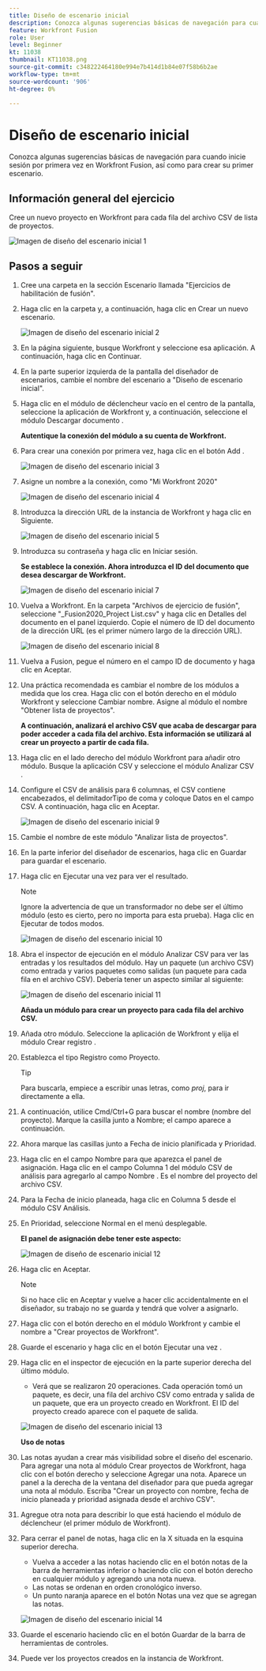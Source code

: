 ```yaml
---
title: Diseño de escenario inicial
description: Conozca algunas sugerencias básicas de navegación para cuando inicie sesión por primera vez en Workfront Fusion, así como para crear su primer escenario.
feature: Workfront Fusion
role: User
level: Beginner
kt: 11038
thumbnail: KT11038.png
source-git-commit: c348222464180e994e7b414d1b84e07f58b6b2ae
workflow-type: tm+mt
source-wordcount: '906'
ht-degree: 0%

---
```



# Diseño de escenario inicial

Conozca algunas sugerencias básicas de navegación para cuando inicie sesión por primera vez en Workfront Fusion, así como para crear su primer escenario.

## Información general del ejercicio

Cree un nuevo proyecto en Workfront para cada fila del archivo CSV de lista de proyectos.

![Imagen de diseño del escenario inicial 1](../12-exercises/assets/initial-scenario-design-1.png)

## Pasos a seguir

1. Cree una carpeta en la sección Escenario llamada &quot;Ejercicios de habilitación de fusión&quot;.
1. Haga clic en la carpeta y, a continuación, haga clic en Crear un nuevo escenario.

   ![Imagen de diseño del escenario inicial 2](../12-exercises/assets/initial-scenario-design-2.png)

1. En la página siguiente, busque Workfront y seleccione esa aplicación. A continuación, haga clic en Continuar.
1. En la parte superior izquierda de la pantalla del diseñador de escenarios, cambie el nombre del escenario a &quot;Diseño de escenario inicial&quot;.
1. Haga clic en el módulo de déclencheur vacío en el centro de la pantalla, seleccione la aplicación de Workfront y, a continuación, seleccione el módulo Descargar documento .

   **Autentique la conexión del módulo a su cuenta de Workfront.**

1. Para crear una conexión por primera vez, haga clic en el botón Add .

   ![Imagen de diseño del escenario inicial 3](../12-exercises/assets/initial-scenario-design-3.png)

1. Asigne un nombre a la conexión, como &quot;Mi Workfront 2020&quot;

   ![Imagen de diseño del escenario inicial 4](../12-exercises/assets/initial-scenario-design-4.png)

1. Introduzca la dirección URL de la instancia de Workfront y haga clic en Siguiente.

   ![Imagen de diseño del escenario inicial 5](../12-exercises/assets/initial-scenario-design-5.png)

1. Introduzca su contraseña y haga clic en Iniciar sesión.

   **Se establece la conexión. Ahora introduzca el ID del documento que desea descargar de Workfront.**

   ![Imagen de diseño del escenario inicial 7](../12-exercises/assets/initial-scenario-design-7.png)

1. Vuelva a Workfront. En la carpeta &quot;Archivos de ejercicio de fusión&quot;, seleccione &quot;_Fusion2020_Project List.csv&quot; y haga clic en Detalles del documento en el panel izquierdo. Copie el número de ID del documento de la dirección URL (es el primer número largo de la dirección URL).

   ![Imagen de diseño del escenario inicial 8](../12-exercises/assets/initial-scenario-design-8.png)

1. Vuelva a Fusion, pegue el número en el campo ID de documento y haga clic en Aceptar.
1. Una práctica recomendada es cambiar el nombre de los módulos a medida que los crea. Haga clic con el botón derecho en el módulo Workfront y seleccione Cambiar nombre. Asigne al módulo el nombre &quot;Obtener lista de proyectos&quot;.

   **A continuación, analizará el archivo CSV que acaba de descargar para poder acceder a cada fila del archivo. Esta información se utilizará al crear un proyecto a partir de cada fila.**

1. Haga clic en el lado derecho del módulo Workfront para añadir otro módulo. Busque la aplicación CSV y seleccione el módulo Analizar CSV .
1. Configure el CSV de análisis para 6 columnas, el CSV contiene encabezados, el delimitadorTipo de coma y coloque Datos en el campo CSV. A continuación, haga clic en Aceptar.

   ![Imagen de diseño del escenario inicial 9](../12-exercises/assets/initial-scenario-design-9.png)

1. Cambie el nombre de este módulo &quot;Analizar lista de proyectos&quot;.
1. En la parte inferior del diseñador de escenarios, haga clic en Guardar para guardar el escenario.
1. Haga clic en Ejecutar una vez para ver el resultado.

   >[!NOTE]
   >
   >Ignore la advertencia de que un transformador no debe ser el último módulo (esto es cierto, pero no importa para esta prueba). Haga clic en Ejecutar de todos modos.

   ![Imagen de diseño del escenario inicial 10](../12-exercises/assets/initial-scenario-design-10.png)

1. Abra el inspector de ejecución en el módulo Analizar CSV para ver las entradas y los resultados del módulo. Hay un paquete (un archivo CSV) como entrada y varios paquetes como salidas (un paquete para cada fila en el archivo CSV). Debería tener un aspecto similar al siguiente:

   ![Imagen de diseño del escenario inicial 11](../12-exercises/assets/initial-scenario-design-11.png)

   **Añada un módulo para crear un proyecto para cada fila del archivo CSV.**

1. Añada otro módulo. Seleccione la aplicación de Workfront y elija el módulo Crear registro .
1. Establezca el tipo Registro como Proyecto.

   >[!TIP]
   >
   >Para buscarla, empiece a escribir unas letras, como *proj*, para ir directamente a ella.

1. A continuación, utilice Cmd/Ctrl+G para buscar el nombre (nombre del proyecto). Marque la casilla junto a Nombre; el campo aparece a continuación.
1. Ahora marque las casillas junto a Fecha de inicio planificada y Prioridad.
1. Haga clic en el campo Nombre para que aparezca el panel de asignación. Haga clic en el campo Columna 1 del módulo CSV de análisis para agregarlo al campo Nombre . Es el nombre del proyecto del archivo CSV.
1. Para la Fecha de inicio planeada, haga clic en Columna 5 desde el módulo CSV Análisis.
1. En Prioridad, seleccione Normal en el menú desplegable.

   **El panel de asignación debe tener este aspecto:**

   ![Imagen de diseño de escenario inicial 12](../12-exercises/assets/initial-scenario-design-12.png)

1. Haga clic en Aceptar.

   >[!NOTE]
   >
   >Si no hace clic en Aceptar y vuelve a hacer clic accidentalmente en el diseñador, su trabajo no se guarda y tendrá que volver a asignarlo.

1. Haga clic con el botón derecho en el módulo Workfront y cambie el nombre a &quot;Crear proyectos de Workfront&quot;.
1. Guarde el escenario y haga clic en el botón Ejecutar una vez .
1. Haga clic en el inspector de ejecución en la parte superior derecha del último módulo.

   + Verá que se realizaron 20 operaciones. Cada operación tomó un paquete, es decir, una fila del archivo CSV como entrada y salida de un paquete, que era un proyecto creado en Workfront. El ID del proyecto creado aparece con el paquete de salida.

   ![Imagen de diseño del escenario inicial 13](../12-exercises/assets/initial-scenario-design-13.png)

   **Uso de notas**

1. Las notas ayudan a crear más visibilidad sobre el diseño del escenario. Para agregar una nota al módulo Crear proyectos de Workfront, haga clic con el botón derecho y seleccione Agregar una nota. Aparece un panel a la derecha de la ventana del diseñador para que pueda agregar una nota al módulo. Escriba &quot;Crear un proyecto con nombre, fecha de inicio planeada y prioridad asignada desde el archivo CSV&quot;.
1. Agregue otra nota para describir lo que está haciendo el módulo de déclencheur (el primer módulo de Workfront).
1. Para cerrar el panel de notas, haga clic en la X situada en la esquina superior derecha.

   + Vuelva a acceder a las notas haciendo clic en el botón notas de la barra de herramientas inferior o haciendo clic con el botón derecho en cualquier módulo y agregando una nota nueva.
   + Las notas se ordenan en orden cronológico inverso.
   + Un punto naranja aparece en el botón Notas una vez que se agregan las notas.

   ![Imagen de diseño del escenario inicial 14](../12-exercises/assets/initial-scenario-design-14.png)

1. Guarde el escenario haciendo clic en el botón Guardar de la barra de herramientas de controles.
1. Puede ver los proyectos creados en la instancia de Workfront.
